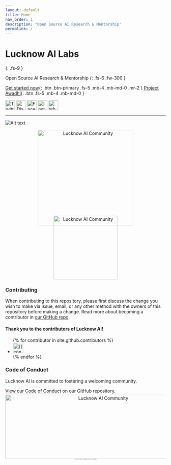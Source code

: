 ```yaml
---
layout: default
title: Home
nav_order: 1
description: "Open Source AI Research & Mentorship"
permalink: /
---
```


# Lucknow AI Labs
{: .fs-9 }

Open Source AI Research & Mentorship
{: .fs-6 .fw-300 }

[Get started now](https://github.com/LucknowAI){: .btn .btn-primary .fs-5 .mb-4 .mb-md-0 .mr-2 }
[Project Awadhi](https://github.com/LucknowAI/Awadhi_Speech_Dataset){: .btn .fs-5 .mb-4 .mb-md-0 }

<div style="text-align: left;">
    <div>
        <a href="https://twitter.com/AILucknow" title="Twitter" style="text-decoration: none;">
            <img src="/assets/icons/x.png" alt="Twitter" width="30" height="30"/>
        </a>
        <a href="https://discord.gg/QKw67PDZUm" title="Discord" style="text-decoration: none;">
            <img src="/assets/icons/discord.png" alt="Discord" width="30" height="30"/>
        </a>
        <a href="YOUR_FACEBOOK_PROFILE_URL" title="Facebook" style="text-decoration: none;">
            <img src="/assets/icons/facebook.png" alt="Facebook" width="30" height="30"/>
        </a>
        <a href="https://www.instagram.com/lucknow_ai/" title="Instagram" style="text-decoration: none;">
            <img src="/assets/icons/insta.png" alt="Instagram" width="30" height="30"/>
        </a>
        <a href="https://chat.whatsapp.com/DeJLSBFxejJ5r07ezpuyDx" title="WhatsApp" style="text-decoration: none;">
            <img src="/assets/icons/whatsapp.png" alt="whatsapp" width="30" height="30"/>
        </a>
    </div>
</div>


---



![Alt text](/assets/images/img.png "Optional title")
<!-- <div style="text-align: center;">
    <img src="/assets/images/ab.png" alt="Lucknow AI Community" width="400" height="300" title="Lucknow AI Community"/>
</div> -->

<!-- ![Alt text](/assets/images/tf.png "Optional title") -->
<!-- <div style="text-align: center;">
    <img src="/assets/images/tf.png" alt="Lucknow AI Community" width="200" height="200" title="Lucknow AI Community"/>
</div> -->


<div style="text-align: center; margin-bottom: -30px;">
    <img src="/assets/images/collaborators.png" alt="Lucknow AI Community" width="300" height="300" title="Lucknow AI Community"/>
</div>

<div style="text-align: center; margin-top: -10px;">
    <img src="/assets/images/tf.png" alt="Lucknow AI Community" width="200" height="200" title="Lucknow AI Community"/>
</div>


<!-- ### Contact Us -->

<!-- {: .important } -->

### Contributing

When contributing to this repository, please first discuss the change you wish to make via issue,
email, or any other method with the owners of this repository before making a change. Read more about becoming a contributor in [our GitHub repo](https://github.com/LucknowAI).

#### Thank you to the contributors of Lucknow AI!

<ul class="list-style-none">
{% for contributor in site.github.contributors %}
  <li class="d-inline-block mr-1">
     <a href="{{ contributor.html_url }}"><img src="{{ contributor.avatar_url }}" width="32" height="32" alt="{{ contributor.login }}"></a>
  </li>
{% endfor %}
</ul>

### Code of Conduct

Lucknow AI is committed to fostering a welcoming community.

[View our Code of Conduct](https://github.com/LucknowAI) on our GitHub repository.

<div style="text-align: center; margin-top: -10px;">
    <img src="/assets/images/lucknow_illustration.f2f78acc.png" alt="Lucknow AI Community" width="600" height="200" title="Lucknow AI Community"/>
    <div style="font-size: 4px; color: gray">Source: https://gdglucknow.web.app</div>
</div>
